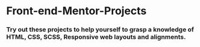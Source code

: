 # Front-end-Mentor-Projects
### Try out these projects to help yourself to grasp a knowledge of HTML, CSS, SCSS, Responsive web layouts and alignments.

